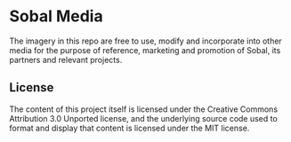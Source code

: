 # Sobal Media
The imagery in this repo are free to use,  modify and incorporate into other media for the purpose of reference, marketing and promotion of Sobal, its partners and relevant projects.

## License

The content of this project itself is licensed under the Creative Commons Attribution 3.0 Unported license, and the underlying source code used to format and display that content is licensed under the MIT license.
